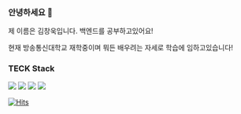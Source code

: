 ### 안녕하세요 👋

제 이름은 김창욱입니다. 백엔드를 공부하고있어요!

현재 방송통신대학교 재학중이며 뭐든 배우려는 자세로 학습에 임하고있습니다!

### TECK Stack

<img src="https://img.shields.io/badge/java-007396?style=for-the-badge&logo=java&logoColor=white"> <img src="https://img.shields.io/badge/oracle-F80000?style=for-the-badge&logo=oracle&logoColor=white"> <img src="https://img.shields.io/badge/springboot-6DB33F?style=for-the-badge&logo=springboot&logoColor=white"> <img src="https://img.shields.io/badge/react-61DAFB?style=for-the-badge&logo=react&logoColor=black">

[![Hits](https://hits.seeyoufarm.com/api/count/incr/badge.svg?url=https%3A%2F%2Fgithub.com%2FCHANGWOOKI&count_bg=%2379C83D&title_bg=%23555555&icon=github.svg&icon_color=%23E7E7E7&title=gitHub&edge_flat=false)](https://hits.seeyoufarm.com)
